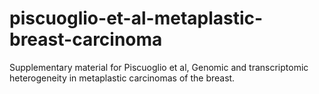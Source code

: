 # piscuoglio-et-al-metaplastic-breast-carcinoma

Supplementary material for Piscuoglio et al, Genomic and transcriptomic heterogeneity in metaplastic carcinomas of the breast.
